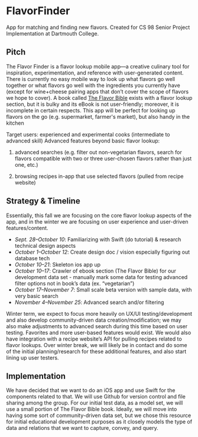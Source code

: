 # FlavorFinder
App for matching and finding new flavors. Created for CS 98 Senior Project Implementation at Dartmouth College.

## Pitch
The Flavor Finder is a flavor lookup mobile app—a creative culinary tool for inspiration, experimentation, and reference with user-generated content. There is currently no easy mobile way to look up what flavors go well together or what flavors go well with the ingredients you currently have (except for wine+cheese pairing apps that don’t cover the scope of flavors we hope to cover). A book called [The Flavor Bible](http://www.amazon.com/The-Flavor-Bible-Creativity-Imaginative/dp/0316118400) exists with a flavor lookup section, but it is bulky and its eBook is not user-friendly; moreover, it is incomplete in certain respects. This app will be perfect for looking up flavors on the go (e.g. supermarket, farmer's market), but also handy in the kitchen

Target users: experienced and experimental cooks (intermediate to advanced skill)
Advanced features beyond basic flavor lookup:

1. advanced searches (e.g. filter out non-vegetarian flavors, search for flavors compatible with two or three user-chosen flavors rather than just one, etc.)
	
2. browsing recipes in-app that use selected flavors (pulled from recipe website)

## Strategy & Timeline
Essentially, this fall we are focusing on the core flavor lookup aspects of the app, and in the winter we are focusing on user experience and user-driven features/content.

* *Sept. 28–October 10*: Familiarizing with Swift (do tutorial) & research technical design aspects
* *October 1–October 12*: Create design doc / vision especially figuring out database tech
* *October 10–21*: Skeleton ios app up
* *October 10–17*: Crawler of ebook section (The Flavor Bible) for our development data set - manually mark some data for testing advanced filter options not in book’s data (ex. “vegetarian”)
* *October 17–November 7*: Small scale beta version with sample data, with very basic search
* *November 4–November 25*: Advanced search and/or filtering

Winter term, we expect to focus more heavily on UX/UI testing/development and also develop community-driven data creation/modification; we may also make adjustments to advanced search during this time based on user testing. Favorites and more user-based features would exist. We would also have integration with a recipe website’s API for pulling recipes related to flavor lookups. Over winter break, we will likely be in contact and do some of the initial planning/research for these additional features, and also start lining up user testers.

## Implementation
We have decided that we want to do an iOS app and use Swift for the components related to that. We will use Github for version control and file sharing among the group. For our initial test data, as a model set, we will use a small portion of The Flavor Bible book. Ideally, we will move into having some sort of community-driven data set, but we chose this resource for initial educational development purposes as it closely models the type of data and relations that we want to capture, convey, and query.